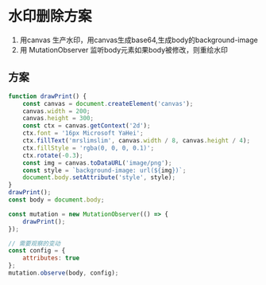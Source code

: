 # 水印删除方案
1. 用canvas 生产水印，用canvas生成base64,生成body的background-image
2. 用 MutationObserver 监听body元素如果body被修改，则重绘水印

## 方案

```js
function drawPrint() {
    const canvas = document.createElement('canvas');
    canvas.width = 200;
    canvas.height = 300;
    const ctx = canvas.getContext('2d');
    ctx.font = '16px Microsoft YaHei';
    ctx.fillText('mrslimslim', canvas.width / 8, canvas.height / 4);
    ctx.fillStyle = 'rgba(0, 0, 0, 0.1)';
    ctx.rotate(-0.3);
    const img = canvas.toDataURL('image/png');
    const style = `background-image: url(${img})`;
    document.body.setAttribute('style', style);
}
drawPrint();
const body = document.body;

const mutation = new MutationObserver(() => {
    drawPrint();
});

// 需要观察的变动
const config = {
    attributes: true
};
mutation.observe(body, config);
```
